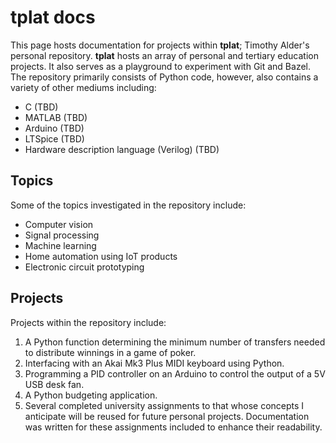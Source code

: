 # tplat docs

This page hosts documentation for projects within **tplat**; Timothy Alder's personal repository. **tplat** hosts an array of personal and tertiary education projects. It also serves as a playground to experiment with Git and Bazel. The repository primarily consists of Python code, however, also contains a variety of other mediums including:
* C (TBD)
* MATLAB (TBD)
* Arduino (TBD)
* LTSpice (TBD)
* Hardware description language (Verilog) (TBD)

## Topics
Some of the topics investigated in the repository include:
* Computer vision
* Signal processing
* Machine learning
* Home automation using IoT products
* Electronic circuit prototyping

## Projects 
Projects within the repository include:
1. A Python function determining the minimum number of transfers needed to distribute winnings in a game of poker.
1. Interfacing with an Akai Mk3 Plus MIDI keyboard using Python.
1. Programming a PID controller on an Arduino to control the output of a 5V USB desk fan.
1. A Python budgeting application.
1. Several completed university assignments to that whose concepts I anticipate will be reused  for future personal projects. Documentation was written for these assignments included to enhance their readability.